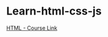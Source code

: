 # Learn-html-css-js

[HTML - Course Link](https://www.youtube.com/watch?v=pQN-pnXPaVg "amazing and free course")
